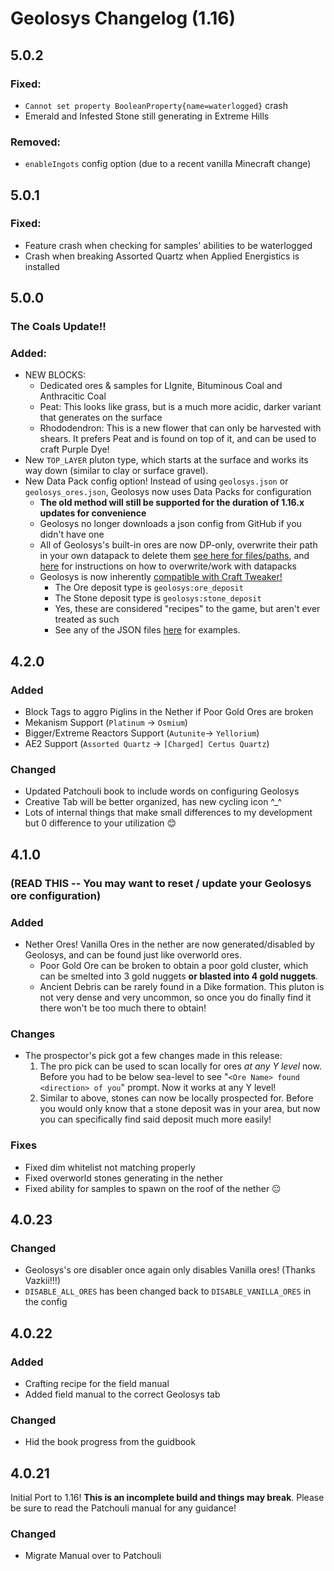 # Geolosys Changelog (1.16)

## 5.0.2

### Fixed:

* `Cannot set property BooleanProperty{name=waterlogged}` crash
* Emerald and Infested Stone still generating in Extreme Hills

### Removed:

* `enableIngots` config option (due to a recent vanilla Minecraft change)

## 5.0.1

### Fixed:

- Feature crash when checking for samples' abilities to be waterlogged
- Crash when breaking Assorted Quartz when Applied Energistics is installed

## 5.0.0

### The Coals Update!!

### Added:

- NEW BLOCKS:
    - Dedicated ores & samples for LIgnite, Bituminous Coal and Anthracitic Coal
    - Peat: This looks like grass, but is a much more acidic, darker variant that generates on the surface
    - Rhododendron: This is a new flower that can only be harvested with shears. It prefers Peat and is found on top of it, and can be used to craft Purple Dye!
- New `TOP_LAYER` pluton type, which starts at the surface and works its way down (similar to clay or surface gravel).
- New Data Pack config option! Instead of using `geolosys.json` or `geolosys_ores.json`, Geolosys now uses Data Packs for configuration
    - **The old method will still be supported for the duration of 1.16.x updates for convenience**
    - Geolosys no longer downloads a json config from GitHub if you didn't have one
    - All of Geolosys's built-in ores are now DP-only, overwrite their path in your own datapack to delete them [see here for files/paths](https://github.com/oitsjustjose/Geolosys/tree/1.16/src/main/resources/data/geolosys/deposits), and [here](https://minecraft.gamepedia.com/Data_Pack) for instructions on how to overwrite/work with datapacks
    - Geolosys is now inherently [compatible with Craft Tweaker!](https://github.com/CraftTweaker/CraftTweaker-Examples/blob/master/1.14/recipetypes.zs)
        - The Ore deposit type is `geolosys:ore_deposit`
        - The Stone deposit type is `geolosys:stone_deposit`
        - Yes, these are considered "recipes" to the game, but aren't ever treated as such
        - See any of the JSON files [here](https://github.com/oitsjustjose/Geolosys/tree/1.16/src/main/resources/data/geolosys/deposits) for examples.

## 4.2.0

### Added

- Block Tags to aggro Piglins in the Nether if Poor Gold Ores are broken
- Mekanism Support (`Platinum` -> `Osmium`)
- Bigger/Extreme Reactors Support (`Autunite`-> `Yellorium`)
- AE2 Support (`Assorted Quartz` -> `[Charged] Certus Quartz`)

### Changed

- Updated Patchouli book to include words on configuring Geolosys
- Creative Tab will be better organized, has new cycling icon ^_^
- Lots of internal things that make small differences to my development but 0 difference to your utilization 😊

## 4.1.0

### (READ THIS -- You may want to reset / update your Geolosys ore configuration)

### Added

- Nether Ores! Vanilla Ores in the nether are now generated/disabled by Geolosys, and can be found just like overworld ores.
    - Poor Gold Ore can be broken to obtain a poor gold cluster, which can be smelted into 3 gold nuggets **or blasted into 4 gold nuggets**.
    - Ancient Debris can be rarely found in a Dike formation. This pluton is not very dense and very uncommon, so once you do finally find it there won't be too much there to obtain!

### Changes

- The prospector's pick got a few changes made in this release:
    1. The pro pick can be used to scan locally for ores _at any Y level_ now. Before you had to be below sea-level to see "`<Ore Name> found <direction> of you`" prompt. Now it works at any Y level!
    2. Similar to above, stones can now be locally prospected for. Before you would only know that a stone deposit was in your area, but now you can specifically find said deposit much more easily!

### Fixes

- Fixed dim whitelist not matching properly
- Fixed overworld stones generating in the nether
- Fixed ability for samples to spawn on the roof of the nether 😐

## 4.0.23

### Changed

- Geolosys's ore disabler once again only disables Vanilla ores! (Thanks Vazkii!!!)
- `DISABLE_ALL_ORES` has been changed back to `DISABLE_VANILLA_ORES` in the config

## 4.0.22

### Added

- Crafting recipe for the field manual
- Added field manual to the correct Geolosys tab

### Changed

- Hid the book progress from the guidbook

## 4.0.21

Initial Port to 1.16! **This is an incomplete build and things may break**. Please be sure to read the Patchouli manual for any guidance!

### Changed

- Migrate Manual over to Patchouli
